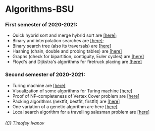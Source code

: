 # Algorithms-BSU

### First semester of 2020-2021:
* Quick hybrid sort and merge hybrid sort are [[here]](../../tree/master/Projects/HybridSorts);
* Binary and interpolation searches are [[here]](../../tree/master/Projects/Searching);
* Binary search tree (also its traversals) are [[here]](../../tree/master/Projects/BinarySearchTree)
* Hashing (chain, double and probing tables) are [[here]](../../tree/master/Projects/Hashing)
* Graphs (check for bipartition, contiguity, Euler cycles) are [[here]](../../blob/master/Projects/Graphs)
* Floyd's and Dijkstra's algorithms for firetruck placing are [[here]](../../tree/master/Projects/FiretruckPlacing)

### Second semester of 2020-2021:
* Turing machine are [[here]](../../tree/master/Projects/Turing)
* Visualization of some algorithms for Turing machine [[here]](../../tree/master/Projects/TuringGraphics)
* Proof of NP-completeness of Vertex Cover problem are [[here]](../../tree/master/Projects/NP-completeness)
* Packing algorithms (nextfit, bestfit, firstfit) are [[here]](../../tree/master/Projects/Packing)
* One variation of a genetic algorithm are here [[here]](../../tree/master/Projects/GeneticAlgorithm)
* Local search algorithm for a travelling salesman problem are [[here]](../../tree/master/Projects/LocalSearch)

###### (C) Timofey Ivanov
